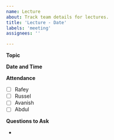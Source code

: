 ```yaml
---
name: Lecture
about: Track team details for lectures.
title: 'Lecture - Date'
labels: 'meeting'
assignees: ''

---
```


**Topic**

**Date and Time**

**Attendance**

- [ ] Rafey
- [ ] Russel
- [ ] Avanish
- [ ] Abdul

**Questions to Ask**

-